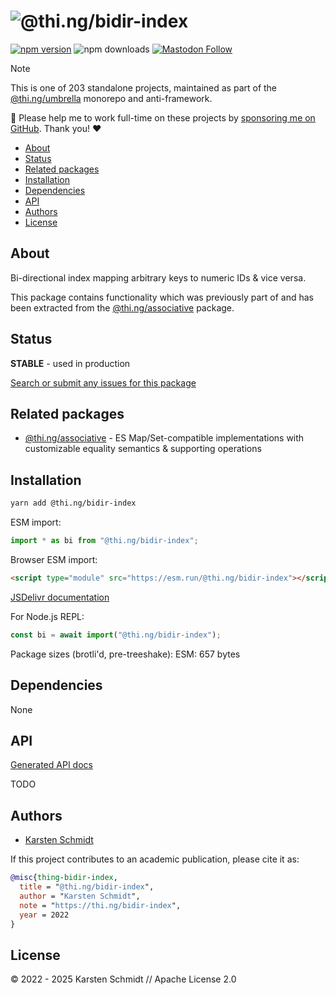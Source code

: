 <!-- This file is generated - DO NOT EDIT! -->
<!-- Please see: https://github.com/thi-ng/umbrella/blob/develop/CONTRIBUTING.md#changes-to-readme-files -->
# ![@thi.ng/bidir-index](https://raw.githubusercontent.com/thi-ng/umbrella/develop/assets/banners/thing-bidir-index.svg?8640f413)

[![npm version](https://img.shields.io/npm/v/@thi.ng/bidir-index.svg)](https://www.npmjs.com/package/@thi.ng/bidir-index)
![npm downloads](https://img.shields.io/npm/dm/@thi.ng/bidir-index.svg)
[![Mastodon Follow](https://img.shields.io/mastodon/follow/109331703950160316?domain=https%3A%2F%2Fmastodon.thi.ng&style=social)](https://mastodon.thi.ng/@toxi)

> [!NOTE]
> This is one of 203 standalone projects, maintained as part
> of the [@thi.ng/umbrella](https://github.com/thi-ng/umbrella/) monorepo
> and anti-framework.
>
> 🚀 Please help me to work full-time on these projects by [sponsoring me on
> GitHub](https://github.com/sponsors/postspectacular). Thank you! ❤️

- [About](#about)
- [Status](#status)
- [Related packages](#related-packages)
- [Installation](#installation)
- [Dependencies](#dependencies)
- [API](#api)
- [Authors](#authors)
- [License](#license)

## About

Bi-directional index mapping arbitrary keys to numeric IDs & vice versa.

This package contains functionality which was previously part of and has been
extracted from the [@thi.ng/associative](https://thi.ng/associative) package.

## Status

**STABLE** - used in production

[Search or submit any issues for this package](https://github.com/thi-ng/umbrella/issues?q=%5Bbidir-index%5D+in%3Atitle)

## Related packages

- [@thi.ng/associative](https://github.com/thi-ng/umbrella/tree/develop/packages/associative) - ES Map/Set-compatible implementations with customizable equality semantics & supporting operations

## Installation

```bash
yarn add @thi.ng/bidir-index
```

ESM import:

```ts
import * as bi from "@thi.ng/bidir-index";
```

Browser ESM import:

```html
<script type="module" src="https://esm.run/@thi.ng/bidir-index"></script>
```

[JSDelivr documentation](https://www.jsdelivr.com/)

For Node.js REPL:

```js
const bi = await import("@thi.ng/bidir-index");
```

Package sizes (brotli'd, pre-treeshake): ESM: 657 bytes

## Dependencies

None

## API

[Generated API docs](https://docs.thi.ng/umbrella/bidir-index/)

TODO

## Authors

- [Karsten Schmidt](https://thi.ng)

If this project contributes to an academic publication, please cite it as:

```bibtex
@misc{thing-bidir-index,
  title = "@thi.ng/bidir-index",
  author = "Karsten Schmidt",
  note = "https://thi.ng/bidir-index",
  year = 2022
}
```

## License

&copy; 2022 - 2025 Karsten Schmidt // Apache License 2.0
